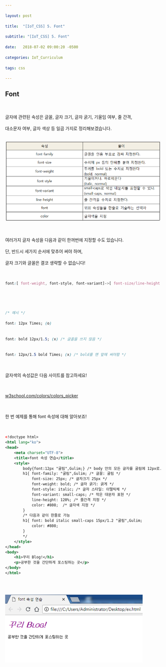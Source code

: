 ```yaml
---

layout: post

title:  "[IoT_CSS] 5. Font"

subtitle: "[IoT_CSS] 5. Font"

date:   2018-07-02 09:00:20 -0500

categories: IoT_Curriculum

tags: css

---
```


## Font

<br>
<br>
글자에 관련된 속성은 글꼴, 글자 크기, 글자 굵기, 기울임 여부, 줄 간격,
<br>
<br>
대소문자 여부, 글자 색상 등 일곱 가지로 정리해보겠습니다.
<br>
<br>

![image](/image/CSS_image/css_image_14.png)

<br>
<br>
여러가지 글자 속성을 다음과 같이 한꺼번에 지정할 수도 있습니다.
<br>
<br>
단, 반드시 세가지 순서에 맞추어 써야 하며,
<br>
<br>
글자 크기와 글꼴은 결코 생략할 수 없습니다!
<br>
<br>
<br>

```css
font:[ font-weight, font-style, font-variant]->[ font-size/line-height ]->[font-family]
```

<br>
<br>
<br>

```css
/* 예시 */

font: 12px Times; (o)


font: bold 12px/1.5; (x) /* 글꼴을 쓰지 않음 */


font: 12px/1.5 bold Times; (x) /* bold를 맨 앞에 써야함 */
```

<br>
<br>
글자색의 속성값은 다음 사이트를 참고하세요!
<br>
<br>
<br>

<a href="https://www.w3schools.com/colors/colors_picker.asp">w3school.com/colors/colors_picker</a>

<br>
<br>
한 번 예제를 통해 font 속성에 대해 알아보죠!
<br>
<br>
<br>

```xml
<!doctype html>
<html lang="ko">
<head>
	<meta charset="UTF-8">
	<title>font 속성 연습</title>
	<style>
		body{font:12px "굴림",Gulim;} /* body 안의 모든 글자를 굴림에 12px로. */
		h1{ font-family: "굴림",Gulim; /* 글꼴: 굴림 */
			font-size: 25px; /* 글자크기 25px */
			font-weight: bold; /* 글자 굵기: 굵게 */
			font-style: italic; /* 글자 스타일: 이탤릭체 */
			font-variant: small-caps; /* 작은 대문자 표현 */
			line-height: 120%; /* 줄간격 지정 */
			color: #808;  /* 글자색 지정 */
		}
		/* 다음과 같이 한줄로 가능
		h1{ font: bold italic small-caps 15px/1.2 "굴림",Gulim;
			color: #808;
		}
		*/
	</style>
</head>
<body>
	<h1>꾸리 Blog!</h1>
	<p>공부한 것을 간단하게 포스팅하는 곳</p>
</body>
</html>
```

<br>
<br>

![image](/image/CSS_image/css_image_15.png)
